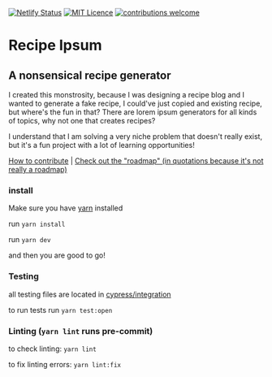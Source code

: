 [![Netlify Status](https://api.netlify.com/api/v1/badges/a19073e8-90f4-4e36-83f1-c171e02d5437/deploy-status)](https://app.netlify.com/sites/recipe-ipsum/deploys)
[![MIT Licence](https://badges.frapsoft.com/os/mit/mit.png?v=103)](https://opensource.org/licenses/mit-license.php)
[![contributions welcome](https://img.shields.io/badge/contributions-welcome-brightgreen.svg?style=flat)](./CONTRIBUTING.md)
# Recipe Ipsum
## A nonsensical recipe generator
I created this monstrosity, because I was designing a recipe blog and I wanted to generate a fake recipe, I could've just copied and existing recipe, but where's the fun in that? There are lorem ipsum generators for all kinds of topics, why not one that creates recipes?

I understand that I am solving a very niche problem that doesn't really exist, but it's a fun project with a lot of learning opportunities!

[How to contribute](CONTRIBUTING.md) | [Check out the "roadmap" (in quotations because it's not really a roadmap)](roadmap.md)

### install

Make sure you have [yarn](https://yarnpkg.com/) installed

run `yarn install`

run `yarn dev`

and then you are good to go!

### Testing
all testing files are located in [cypress/integration](./cypress/integration)

to run tests run `yarn test:open`

### Linting (`yarn lint` runs pre-commit)
to check linting: `yarn lint`

to fix linting errors: `yarn lint:fix`
